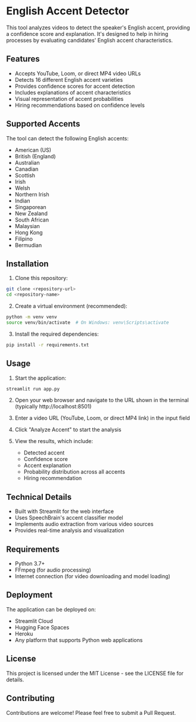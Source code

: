 # English Accent Detector

This tool analyzes videos to detect the speaker's English accent, providing a confidence score and explanation. It's designed to help in hiring processes by evaluating candidates' English accent characteristics.

## Features

- Accepts YouTube, Loom, or direct MP4 video URLs
- Detects 16 different English accent varieties
- Provides confidence scores for accent detection
- Includes explanations of accent characteristics
- Visual representation of accent probabilities
- Hiring recommendations based on confidence levels

## Supported Accents

The tool can detect the following English accents:
- American (US)
- British (England)
- Australian
- Canadian
- Scottish
- Irish
- Welsh
- Northern Irish
- Indian
- Singaporean
- New Zealand
- South African
- Malaysian
- Hong Kong
- Filipino
- Bermudian

## Installation

1. Clone this repository:
```bash
git clone <repository-url>
cd <repository-name>
```

2. Create a virtual environment (recommended):
```bash
python -m venv venv
source venv/bin/activate  # On Windows: venv\Scripts\activate
```

3. Install the required dependencies:
```bash
pip install -r requirements.txt
```

## Usage

1. Start the application:
```bash
streamlit run app.py
```

2. Open your web browser and navigate to the URL shown in the terminal (typically http://localhost:8501)

3. Enter a video URL (YouTube, Loom, or direct MP4 link) in the input field

4. Click "Analyze Accent" to start the analysis

5. View the results, which include:
   - Detected accent
   - Confidence score
   - Accent explanation
   - Probability distribution across all accents
   - Hiring recommendation

## Technical Details

- Built with Streamlit for the web interface
- Uses SpeechBrain's accent classifier model
- Implements audio extraction from various video sources
- Provides real-time analysis and visualization

## Requirements

- Python 3.7+
- FFmpeg (for audio processing)
- Internet connection (for video downloading and model loading)

## Deployment

The application can be deployed on:
- Streamlit Cloud
- Hugging Face Spaces
- Heroku
- Any platform that supports Python web applications

## License

This project is licensed under the MIT License - see the LICENSE file for details.

## Contributing

Contributions are welcome! Please feel free to submit a Pull Request. 